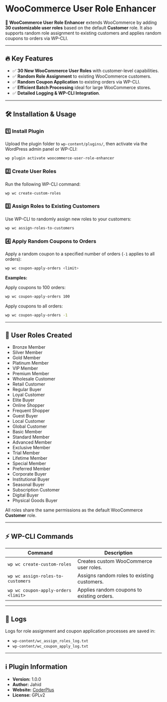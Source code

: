 # WooCommerce User Role Enhancer

🚀 **WooCommerce User Role Enhancer** extends WooCommerce by adding **30 customizable user roles** based on the default **Customer** role. It also supports random role assignment to existing customers and applies random coupons to orders via WP-CLI.

---

## 🔥 Key Features

- ✅ **30 New WooCommerce User Roles** with customer-level capabilities.
- ✅ **Random Role Assignment** to existing WooCommerce customers.
- ✅ **Random Coupon Application** to existing orders via WP-CLI.
- ✅ **Efficient Batch Processing** ideal for large WooCommerce stores.
- ✅ **Detailed Logging & WP-CLI Integration**.

---

## 🛠 Installation & Usage

### 1️⃣ **Install Plugin**

Upload the plugin folder to `wp-content/plugins/`, then activate via the WordPress admin panel or WP-CLI:

```bash
wp plugin activate woocommerce-user-role-enhancer
```

### 2️⃣ **Create User Roles**

Run the following WP-CLI command:

```bash
wp wc create-custom-roles
```

### 3️⃣ **Assign Roles to Existing Customers**

Use WP-CLI to randomly assign new roles to your customers:

```bash
wp wc assign-roles-to-customers
```

### 4️⃣ **Apply Random Coupons to Orders**

Apply a random coupon to a specified number of orders (`-1` applies to all orders):

```bash
wp wc coupon-apply-orders <limit>
```

**Examples:**

Apply coupons to 100 orders:

```bash
wp wc coupon-apply-orders 100
```

Apply coupons to all orders:

```bash
wp wc coupon-apply-orders -1
```

---

## 🎯 User Roles Created

- Bronze Member  
- Silver Member  
- Gold Member  
- Platinum Member  
- VIP Member  
- Premium Member  
- Wholesale Customer  
- Retail Customer  
- Regular Buyer  
- Loyal Customer  
- Elite Buyer  
- Online Shopper  
- Frequent Shopper  
- Guest Buyer  
- Local Customer  
- Global Customer  
- Basic Member  
- Standard Member  
- Advanced Member  
- Exclusive Member  
- Trial Member  
- Lifetime Member  
- Special Member  
- Preferred Member  
- Corporate Buyer  
- Institutional Buyer  
- Seasonal Buyer  
- Subscription Customer  
- Digital Buyer  
- Physical Goods Buyer  

All roles share the same permissions as the default WooCommerce **Customer** role.

---

## ⚡ WP-CLI Commands

| Command                                | Description                               |
| -------------------------------------- | ----------------------------------------- |
| `wp wc create-custom-roles`            | Creates custom WooCommerce user roles.    |
| `wp wc assign-roles-to-customers`      | Assigns random roles to existing customers. |
| `wp wc coupon-apply-orders <limit>`    | Applies random coupons to existing orders.|

---

## 📝 Logs

Logs for role assignment and coupon application processes are saved in:

- `wp-content/wc_assign_roles_log.txt`  
- `wp-content/wc_coupon_apply_log.txt`

---

## ℹ️ Plugin Information

- **Version:** 1.0.0  
- **Author:** Jahid  
- **Website:** [CoderPlus](https://coderplus.co)  
- **License:** GPLv2

